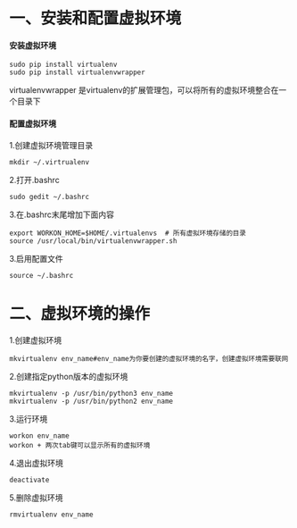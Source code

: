 
# 一、安装和配置虚拟环境

#### 安装虚拟环境

```
sudo pip install virtualenv
sudo pip install virtualenvwrapper
```

virtualenvwrapper 是virtualenv的扩展管理包，可以将所有的虚拟环境整合在一个目录下

#### 配置虚拟环境

1.创建虚拟环境管理目录

```
mkdir ~/.virtrualenv
```

2.打开.bashrc

```
sudo gedit ~/.bashrc
```

3.在.bashrc末尾增加下面内容

```
export WORKON_HOME=$HOME/.virtualenvs  # 所有虚拟环境存储的目录
source /usr/local/bin/virtualenvwrapper.sh
```

3.启用配置文件

```
source ~/.bashrc
```

# 二、虚拟环境的操作

1.创建虚拟环境

```
mkvirtualenv env_name#env_name为你要创建的虚拟环境的名字，创建虚拟环境需要联网
```

2.创建指定python版本的虚拟环境

```
mkvirtualenv -p /usr/bin/python3 env_name
mkvirtualenv -p /usr/bin/python2 env_name
```

3.运行环境

```
workon env_name
workon + 两次tab键可以显示所有的虚拟环境
```

4.退出虚拟环境

```
deactivate
```

5.删除虚拟环境

```
rmvirtualenv env_name
```



